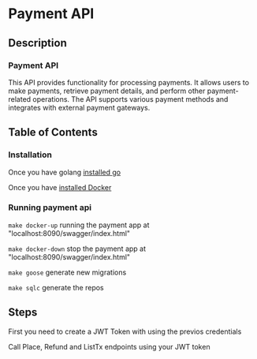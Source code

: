 # Payment API 

## Description

### Payment API
  
This API provides functionality for processing payments. It allows users to make payments, 
retrieve payment details, and perform other payment-related operations. The API supports 
various payment methods and integrates with external payment gateways.

## Table of Contents

### Installation

Once you have golang [installed go][golang-install]

Once you have [installed Docker][docker-install]

### Running payment api

`make docker-up` running the payment app at "localhost:8090/swagger/index.html"

`make docker-down` stop the payment app at "localhost:8090/swagger/index.html"

`make goose` generate new migrations

`make sqlc` generate the repos

[golang-install]:   http://golang.org/doc/install.html#releases
[docker-install]:   https://docs.docker.com/engine/install/

## Steps

First you need to create a JWT Token with using the previos credentials

Call Place, Refund and ListTx endpoints using your JWT token

